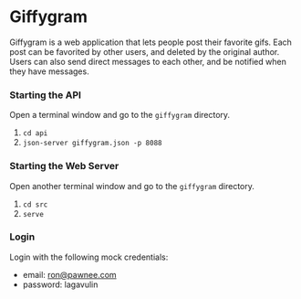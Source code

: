 # Giffygram

Giffygram is a web application that lets people post their favorite gifs. Each post can be favorited by other users, and deleted by the original author. Users can also send direct messages to each other, and be notified when they have messages.

### Starting the API

Open a terminal window and go to the `giffygram` directory.

1. `cd api`
1. `json-server giffygram.json -p 8088`

### Starting the Web Server

Open another terminal window and go to the `giffygram` directory.

1. `cd src`
1. `serve`

### Login

Login with the following mock credentials:

 * email: ron@pawnee.com
 * password: lagavulin
